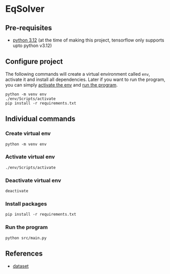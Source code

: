 # EqSolver

## Pre-requisites
- [python 3.12](https://www.python.org/downloads/release/python-3120/) (at the time of making this project, tensorflow only supports upto python v3.12)


## Configure project
The following commands will create a virtual environment called `env`, activate it and install all dependencies. Later if you want to run the program, you can simply [activate the env](#-Activate-virtual-env) and [run the program](#-Run-the-program).
```
python -m venv env
./env/Scripts/activate
pip install -r requirements.txt
```


## Individual commands
### Create virtual env
```
python -m venv env
```

### Activate virtual env
```
./env/Scripts/activate
```

### Deactivate virtual env
```
deactivate
```

### Install packages
```
pip install -r requirements.txt
```

### Run the program
```
python src/main.py
```


## References
- [dataset](https://github.com/wblachowski/bhmsds)
